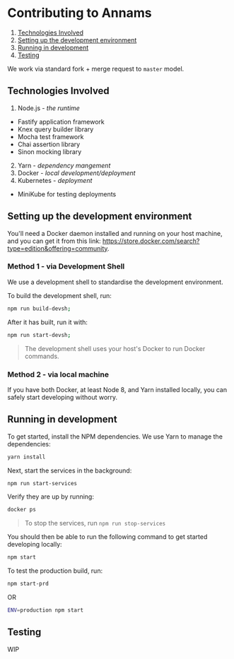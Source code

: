 # Contributing to Annams

1. [Technologies Involved](#technologies-involved)
2. [Setting up the development environment](#setting-up-the-development-environment)
3. [Running in development](#running-in-development)
4. [Testing](#testing)

We work via standard fork + merge request to `master` model.

## Technologies Involved
1. Node.js - *the runtime*
  - Fastify application framework
  - Knex query builder library
  - Mocha test framework
  - Chai assertion library
  - Sinon mocking library
2. Yarn - *dependency mangement*
2. Docker - *local development/deployment*
3. Kubernetes - *deployment*
  - MiniKube for testing deployments

## Setting up the development environment
You'll need a Docker daemon installed and running on your host machine, and you can get it from this link: https://store.docker.com/search?type=edition&offering=community.

### Method 1 - via Development Shell
We use a development shell to standardise the development environment.

To build the development shell, run:

```bash
npm run build-devsh;
```

After it has built, run it with:

```bash
npm run start-devsh;
```

> The development shell uses your host's Docker to run Docker commands.

### Method 2 - via local machine
If you have both Docker, at least Node 8, and Yarn installed locally, you can safely start developing without worry.

## Running in development
To get started, install the NPM dependencies. We use Yarn to manage the dependencies:

```bash
yarn install
```

Next, start the services in the background:

```bash
npm run start-services
```

Verify they are up by running:

```bash
docker ps
```

> To stop the services, run `npm run stop-services`

You should then be able to run the following command to get started developing locally:

```bash
npm start
```

To test the production build, run:

```bash
npm start-prd
```

OR

```bash
ENV=production npm start
```

## Testing

WIP
